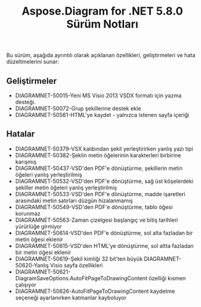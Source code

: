 ﻿---
title: Aspose.Diagram for .NET 5.8.0 Sürüm Notları
type: docs
weight: 20
url: /tr/net/aspose-diagram-for-net-5-8-0-release-notes/
---
Bu sürüm, aşağıda ayrıntılı olarak açıklanan özellikleri, geliştirmeleri ve hata düzeltmelerini sunar:
## **Geliştirmeler**
- DIAGRAMNET-50015-Yeni MS Visio 2013 VSDX formatı için yazma desteği.
- DIAGRAMNET-50072-Grup şekillerine destek ekle
- DIAGRAMNET-50561-HTML'ye kaydet - yalnızca istenen sayfa içeriği
## **Hatalar**
- DIAGRAMNET-50379-VSX kalıbından şekil yerleştirirken yanlış yazı tipi
- DIAGRAMNET-50382-Şeklin metin öğelerinin karakterleri birbirine karışmış
- DIAGRAMNET-50437-VSD'den PDF'e dönüştürme, şekillerin metin öğeleri yanlış yerleştirilmiş
- DIAGRAMNET-50532-VSD'den PDF'e dönüştürme, sağ üst köşelerdeki şekiller metin öğeleri yanlış yerleştirilmiş
- DIAGRAMNET-50533-VSD'den PDF'e dönüştürme, madde işaretleri arasındaki metin satırları düzgün hizalanmamış
- DIAGRAMNET-50549-VSD'den PDF'e dönüştürme, tablo öğesi korunmaz
- DIAGRAMNET-50563-Zaman çizelgesi başlangıç ve bitiş tarihleri yürürlüğe girmiyor
- DIAGRAMNET-50614-VSD'den PDF'e dönüştürme, sol alta fazladan bir metin öğesi eklenir
- DIAGRAMNET-50615-VSD'den HTML'ye dönüştürme, sol altta fazladan bir metin öğesi eklenir
- DIAGRAMNET-50619-Şekil kimliği 32 bit'ten büyük DIAGRAMNET-50620-Yanlış Visio sayfa özellikleri
- DIAGRAMNET-50621-DiagramSaveOptions.AutoFitPageToDrawingContent özelliği kısmen çalışıyor
- DIAGRAMNET-50626-AutoFitPageToDrawingContent kaydetme seçeneği ayarlanırken katmanlar kayboluyor
